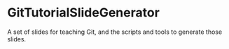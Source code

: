 # GitTutorialSlideGenerator
A set of slides for teaching Git, and the scripts and tools to generate those slides.
